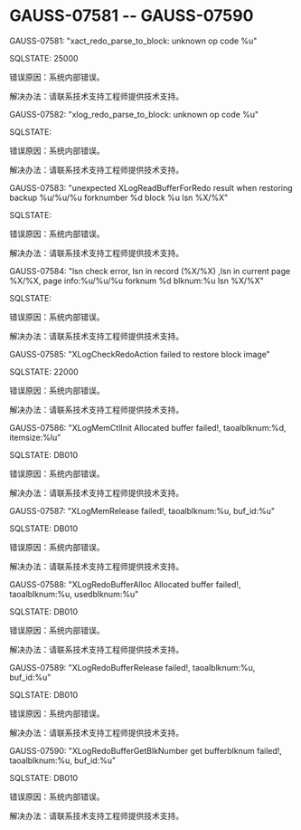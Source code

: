 # GAUSS-07581 -- GAUSS-07590<a name="ZH-CN_TOPIC_0000001090926297"></a>

GAUSS-07581: "xact\_redo\_parse\_to\_block: unknown op code %u"

SQLSTATE: 25000

错误原因：系统内部错误。

解决办法：请联系技术支持工程师提供技术支持。

GAUSS-07582: "xlog\_redo\_parse\_to\_block: unknown op code %u"

SQLSTATE:

错误原因：系统内部错误。

解决办法：请联系技术支持工程师提供技术支持。

GAUSS-07583: "unexpected XLogReadBufferForRedo result when restoring backup %u/%u/%u forknumber %d block %u lsn %X/%X"

SQLSTATE:

错误原因：系统内部错误。

解决办法：请联系技术支持工程师提供技术支持。

GAUSS-07584: "lsn check error, lsn in record \(%X/%X\) ,lsn in current page %X/%X, page info:%u/%u/%u forknum %d blknum:%u lsn %X/%X"

SQLSTATE:

错误原因：系统内部错误。

解决办法：请联系技术支持工程师提供技术支持。

GAUSS-07585: "XLogCheckRedoAction failed to restore block image"

SQLSTATE: 22000

错误原因：系统内部错误。

解决办法：请联系技术支持工程师提供技术支持。

GAUSS-07586: "XLogMemCtlInit Allocated buffer failed!, taoalblknum:%d, itemsize:%lu"

SQLSTATE: DB010

错误原因：系统内部错误。

解决办法：请联系技术支持工程师提供技术支持。

GAUSS-07587: "XLogMemRelease failed!, taoalblknum:%u, buf\_id:%u"

SQLSTATE: DB010

错误原因：系统内部错误。

解决办法：请联系技术支持工程师提供技术支持。

GAUSS-07588: "XLogRedoBufferAlloc Allocated buffer failed!, taoalblknum:%u, usedblknum:%u"

SQLSTATE: DB010

错误原因：系统内部错误。

解决办法：请联系技术支持工程师提供技术支持。

GAUSS-07589: "XLogRedoBufferRelease failed!, taoalblknum:%u, buf\_id:%u"

SQLSTATE: DB010

错误原因：系统内部错误。

解决办法：请联系技术支持工程师提供技术支持。

GAUSS-07590: "XLogRedoBufferGetBlkNumber get bufferblknum failed!, taoalblknum:%u, buf\_id:%u"

SQLSTATE: DB010

错误原因：系统内部错误。

解决办法：请联系技术支持工程师提供技术支持。

